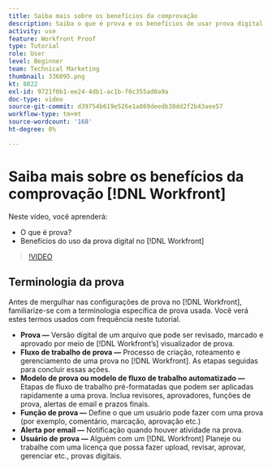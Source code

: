 ```yaml
---
title: Saiba mais sobre os benefícios da comprovação
description: Saiba o que é prova e os benefícios de usar prova digital no [!DNL  Workfront].
activity: use
feature: Workfront Proof
type: Tutorial
role: User
level: Beginner
team: Technical Marketing
thumbnail: 336095.png
kt: 8822
exl-id: 9721f0b1-ee24-4db1-ac1b-f0c355ad0a9a
doc-type: video
source-git-commit: d39754b619e526e1a869deedb38dd2f2b43aee57
workflow-type: tm+mt
source-wordcount: '168'
ht-degree: 0%

---
```


# Saiba mais sobre os benefícios da comprovação [!DNL Workfront]

Neste vídeo, você aprenderá:

* O que é prova?
* Benefícios do uso da prova digital no [!DNL Workfront]

>[!VIDEO](https://video.tv.adobe.com/v/336095/?quality=12)

## Terminologia da prova

Antes de mergulhar nas configurações de prova no [!DNL  Workfront], familiarize-se com a terminologia específica de prova usada. Você verá estes termos usados com frequência neste tutorial.

* **Prova —** Versão digital de um arquivo que pode ser revisado, marcado e aprovado por meio de [!DNL Workfront’s] visualizador de prova.
* **Fluxo de trabalho de prova —** Processo de criação, roteamento e gerenciamento de uma prova no [!DNL Workfront]. As etapas seguidas para concluir essas ações.
* **Modelo de prova ou modelo de fluxo de trabalho automatizado —** Etapas de fluxo de trabalho pré-formatadas que podem ser aplicadas rapidamente a uma prova. Inclua revisores, aprovadores, funções de prova, alertas de email e prazos finais.
* **Função de prova —** Define o que um usuário pode fazer com uma prova (por exemplo, comentário, marcação, aprovação etc.)
* **Alerta por email —** Notificação quando houver atividade na prova.
* **Usuário de prova —** Alguém com um [!DNL Workfront] Planeje ou trabalhe com uma licença que possa fazer upload, revisar, aprovar, gerenciar etc., provas digitais.

